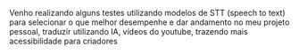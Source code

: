 Venho realizando alguns testes utilizando modelos de STT (speech to text) para selecionar o que melhor desempenhe e dar andamento no meu projeto pessoal, traduzir utilizando IA, vídeos do youtube, trazendo mais acessibilidade para criadores
